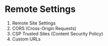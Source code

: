# Remote Settings
1. Remote Site Settings
2. CORS (Cross-Origin Requests)
3. CSP Trusted Sites (Content Security Policy)
4. Custom URLs
